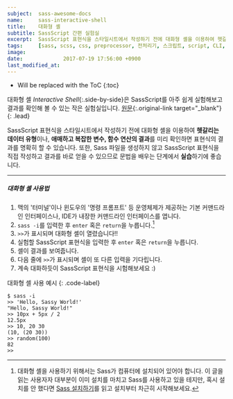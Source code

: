 ```yaml
---
subject:  sass-awesome-docs
name:     sass-interactive-shell
title:    대화형 셸
subtitle: SassScript 간편 실험실
excerpt:  SassScript 표현식을 스타일시트에서 작성하기 전에 대화형 셸을 이용하여 헷갈리는 데이터 유형이나, 애매하고 복잡한 변수, 함수 연산의 결과를 미리 확인하면 표현식의 결과를 명확히 할 수 있습니다.
tags:     [sass, scss, css, preprocessor, 전처리기, 스크립트, script, CLI, terminal, prompt, 테스트, 자료형, data type]
image:    
date:             2017-07-19 17:56:00 +0900
last_modified_at: 
---
```


* Will be replaced with the ToC
{:toc}

대화형 셸 *Interactive Shell*{:.side-by-side}은 SassScript를 아주 쉽게 실험해보고 결과를 확인해 볼 수 있는 작은 실험실입니다.
[원문](http://sass-lang.com/documentation/file.SASS_REFERENCE.html#Interactive_Shell){:.original-link target="_blank"}
{: .lead}

SassScript 표현식을 스타일시트에서 작성하기 전에 대화형 셸을 이용하여 **헷갈리는 데이터 유형**이나, **애매하고 복잡한 변수, 함수 연산의 결과**를 미리 확인하면 표현식의 결과를 명확히 할 수 있습니다.
또한, Sass 파일을 생성하지 않고 SassScript 표현식을 직접 작성하고 결과를 바로 얻을 수 있으므로 문법을 배우는 단계에서 **실습**하기에 좋습니다.

***

##### 대화형 셸 사용법

1. 맥의 '터미널'이나 윈도우의 '명령 프롬프트' 등 운영체제가 제공하는 기본 커맨드라인 인터페이스나, IDE가 내장한 커맨드라인 인터페이스를 엽니다.
2. `sass -i`를 입력한 후 `enter` 혹은 `return`을 누릅니다.[^install]
3. `>>`가 표시되며 대화형 셸이 열렸습니다!!
4. 실험할 SassScript 표현식을 입력한 후 `enter` 혹은 `return`을 누릅니다.
5. 셸이 결과를 보여줍니다.
6. 다음 줄에 `>>`가 표시되며 셸이 또 다른 입력을 기다립니다.
7. 계속 대화하듯이 SassScript 표현식을 시험해보세요 :)

대화형 셸 사용 예시
{: .code-label}
~~~ 
$ sass -i
>> 'Hello, Sassy World!'
"Hello, Sassy World!"
>> 10px + 5px / 2
12.5px
>> 10, 20 30
(10, (20 30))
>> random(100)
82
>>
~~~


[^install]: 대화형 셸을 사용하기 위해서는 Sass가 컴퓨터에 설치되어 있어야 합니다. 이 글을 읽는 사용자자 대부분이 이미 설치를 마치고 Sass를 사용하고 있을 테지만, 혹시 설치를 안 했다면 [Sass 설치하기](http://sass-lang.com/install)를 읽고 설치부터 차근히 시작해보세요.

